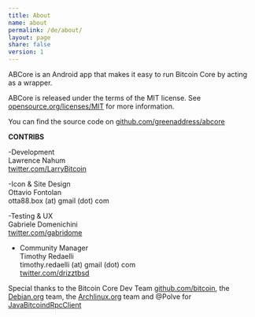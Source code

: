 ```yaml
---
title: About
name: about
permalink: /de/about/
layout: page
share: false
version: 1
---
```


ABCore is an Android app that makes it easy to run Bitcoin Core by acting as a wrapper.

ABCore is released under the terms of the MIT license. See [opensource.org/licenses/MIT](https://opensource.org/licenses/MIT) for more information.

You can find the source code on [github.com/greenaddress/abcore](https://github.com/greenaddress/abcore)

<strong>CONTRIBS</strong>

-Development<br/>
Lawrence Nahum<br/>
[twitter.com/LarryBitcoin](https://twitter.com/LarryBitcoin)

-Icon & Site Design<br/>
Ottavio Fontolan<br/>
otta88.box (at) gmail (dot) com

-Testing & UX<br/>
Gabriele Domenichini<br/>
[twitter.com/gabridome](https://twitter.com/gabridome)

- Community Manager<br/>
Timothy Redaelli<br/>
timothy.redaelli (at) gmail (dot) com<br/>
[twitter.com/drizztbsd](https://twitter.com/drizztbsd)

Special thanks to the Bitcoin Core Dev Team [github.com/bitcoin](https://github.com/bitcoin), the [Debian.org](https://debian.org) team, the [Archlinux.org](https://www.archlinux.org/) team and @Polve for [JavaBitcoindRpcClient](https://github.com/Polve/JavaBitcoindRpcClient)
